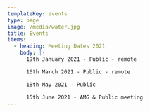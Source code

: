 ```yaml
---
templateKey: events
type: page
image: /media/water.jpg
title: Events
items:
  - heading: Meeting Dates 2021
    body: |-
      19th January 2021 - Public - remote

      16th March 2021 - Public - remote

      18th May 2021 - Public

      15th June 2021 - AMG & Public meeting
---
```

